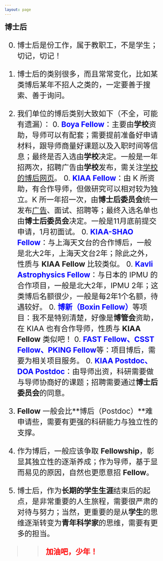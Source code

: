 ```yaml
---
layout: page
---
```


<big><big><big> **博士后**

0. 博士后是份工作，属于教职工，不是学生；切记，切记！

0. 博士后的类别很多，而且常常变化，比如某类博后某年不招人之类的，一定要善于搜索、善于询问。

0. 我们单位的博后类别大致如下（不全，可能有遗漏）：
    0. <font color="blue"><b>Boya Fellow</b></font>：主要由**学校**资助，导师可以有配套；需要提前准备好申请材料，跟导师商量好课题以及入职时间等信息；最终是否入选由**学校**决定。一般是一年招两次，招聘广告由**学校**发布，需关注[学校的博后网页](https://postdocs.pku.edu.cn/)。
	  0. <font color="blue"><b>KIAA Fellow</b></font>：由 K 所资助，有合作导师，但做研究可以相对较为独立。K 所一年招一次，由**博士后委员会**统一发布[广告](http://kiaa.pku.edu.cn/Job_Opportunities/Postdoc_Positions.htm)、面试、招聘等；最终入选名单也由**博士后委员会**决定。一般是11月底前提交申请，1月初面试。
	  0. <font color="blue"><b>KIAA-SHAO Fellow</b></font>：与上海天文台的合作博后，一般是北大2年，上海天文台2年；除此之外，性质与 **KIAA Fellow** 比较类似。
	  0. <font color="blue"><b>Kavli Astrophysics Fellow</b></font>：与日本的 IPMU 的合作项目，一般是北大2年，IPMU 2年；这类博后名额很少，一般是每2年1个名额，待遇较好。
	  0. <font color="blue"><b>博新（Boxin Fellow）</b></font>等项目：我不是特别清楚，好像是**博管会**资助，在 KIAA 也有合作导师，性质与 **KIAA Fellow** 类似吧！
	  0. <font color="blue"><b>FAST Fellow、CSST Fellow、PKING Fellow</b></font>等：项目博后，需要为相关项目服务。
    0. <font color="blue"><b>KIAA Postdoc、DOA Postdoc</b></font>：由导师出资，科研需要做与导师协商好的课题；招聘需要通过**博士后委员会**的同意。

0. **Fellow** 一般会比**博后（Postdoc）**难申请些，需要有更强的科研能力与独立性的支撑。

0. 作为博后，一般应该争取 **Fellowship**，彰显其独立性的逐渐养成；作为导师，基于显而易见的原因，自然也更愿意招 **Fellow**。

0. 博士后，作为**长期的学生生涯**结束后的起点，是非常重要的人生旅程，需要很严肃的对待与努力；当然，更重要的是从**学生**的思维逐渐转变为**青年科学家**的思维，需要有更多的担当。

>> <font color="red"><b>加油吧，少年！</b></font>

<!---------------------------------------------------------------->

<script type="text/x-mathjax-config">

  MathJax.Hub.Config({
    tex2jax: {
      inlineMath: [ ['$','$'] ],
      processEscapes: true
    }
  });
</script>

<!---------------------------------------------------------------->

<script type="text/javascript"
  src="https://cdn.mathjax.org/mathjax/latest/MathJax.js?config=TeX-AMS-MML_HTMLorMML">
</script>